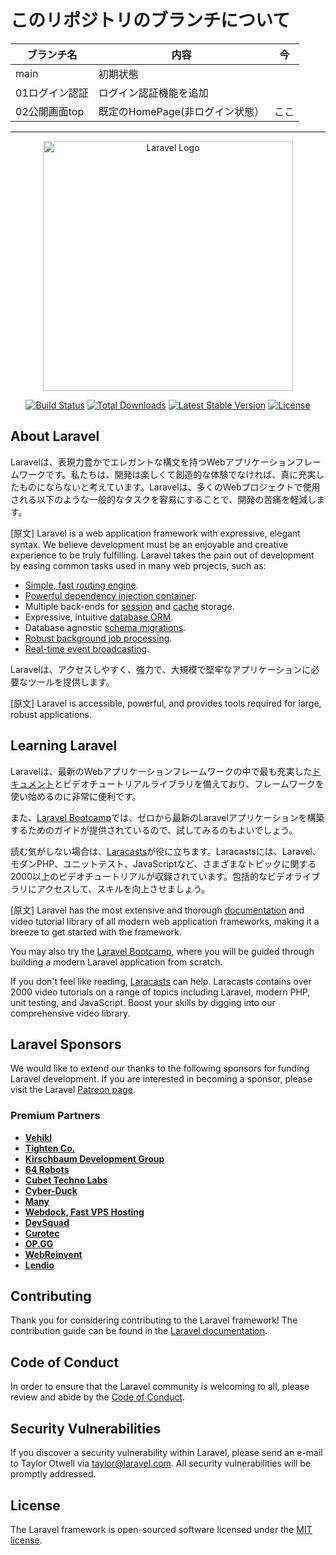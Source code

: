 # このリポジトリのブランチについて

|ブランチ名|内容|今|
|----|----|----|
|main|初期状態||
|01ログイン認証|ログイン認証機能を追加||
|02公開画面top|既定のHomePage(非ログイン状態）|ここ|

<hr/>
<p align="center"><a href="https://laravel.com" target="_blank"><img src="https://raw.githubusercontent.com/laravel/art/master/logo-lockup/5%20SVG/2%20CMYK/1%20Full%20Color/laravel-logolockup-cmyk-red.svg" width="400" alt="Laravel Logo"></a></p>

<p align="center">
<a href="https://travis-ci.org/laravel/framework"><img src="https://travis-ci.org/laravel/framework.svg" alt="Build Status"></a>
<a href="https://packagist.org/packages/laravel/framework"><img src="https://img.shields.io/packagist/dt/laravel/framework" alt="Total Downloads"></a>
<a href="https://packagist.org/packages/laravel/framework"><img src="https://img.shields.io/packagist/v/laravel/framework" alt="Latest Stable Version"></a>
<a href="https://packagist.org/packages/laravel/framework"><img src="https://img.shields.io/packagist/l/laravel/framework" alt="License"></a>
</p>

## About Laravel

Laravelは、表現力豊かでエレガントな構文を持つWebアプリケーションフレームワークです。私たちは、開発は楽しくて創造的な体験でなければ、真に充実したものにならないと考えています。Laravelは、多くのWebプロジェクトで使用される以下のような一般的なタスクを容易にすることで、開発の苦痛を軽減します。

[原文]
Laravel is a web application framework with expressive, elegant syntax. We believe development must be an enjoyable and creative experience to be truly fulfilling. Laravel takes the pain out of development by easing common tasks used in many web projects, such as:

- [Simple, fast routing engine](https://laravel.com/docs/routing).
- [Powerful dependency injection container](https://laravel.com/docs/container).
- Multiple back-ends for [session](https://laravel.com/docs/session) and [cache](https://laravel.com/docs/cache) storage.
- Expressive, intuitive [database ORM](https://laravel.com/docs/eloquent).
- Database agnostic [schema migrations](https://laravel.com/docs/migrations).
- [Robust background job processing](https://laravel.com/docs/queues).
- [Real-time event broadcasting](https://laravel.com/docs/broadcasting).

Laravelは、アクセスしやすく、強力で、大規模で堅牢なアプリケーションに必要なツールを提供します。

[原文]
Laravel is accessible, powerful, and provides tools required for large, robust applications.

## Learning Laravel

Laravelは、最新のWebアプリケーションフレームワークの中で最も充実した[ドキュメント](https://laravel.com/docs)とビデオチュートリアルライブラリを備えており、フレームワークを使い始めるのに非常に便利です。

また、[Laravel Bootcamp](https://bootcamp.laravel.com)では、ゼロから最新のLaravelアプリケーションを構築するためのガイドが提供されているので、試してみるのもよいでしょう。

読む気がしない場合は、[Laracasts](https://bootcamp.laravel.com)が役に立ちます。Laracastsには、Laravel、モダンPHP、ユニットテスト、JavaScriptなど、さまざまなトピックに関する2000以上のビデオチュートリアルが収録されています。包括的なビデオライブラリにアクセスして、スキルを向上させましょう。

[原文]
Laravel has the most extensive and thorough [documentation](https://laravel.com/docs) and video tutorial library of all modern web application frameworks, making it a breeze to get started with the framework.

You may also try the [Laravel Bootcamp](https://bootcamp.laravel.com), where you will be guided through building a modern Laravel application from scratch.

If you don't feel like reading, [Laracasts](https://laracasts.com) can help. Laracasts contains over 2000 video tutorials on a range of topics including Laravel, modern PHP, unit testing, and JavaScript. Boost your skills by digging into our comprehensive video library.

## Laravel Sponsors

We would like to extend our thanks to the following sponsors for funding Laravel development. If you are interested in becoming a sponsor, please visit the Laravel [Patreon page](https://patreon.com/taylorotwell).

### Premium Partners

- **[Vehikl](https://vehikl.com/)**
- **[Tighten Co.](https://tighten.co)**
- **[Kirschbaum Development Group](https://kirschbaumdevelopment.com)**
- **[64 Robots](https://64robots.com)**
- **[Cubet Techno Labs](https://cubettech.com)**
- **[Cyber-Duck](https://cyber-duck.co.uk)**
- **[Many](https://www.many.co.uk)**
- **[Webdock, Fast VPS Hosting](https://www.webdock.io/en)**
- **[DevSquad](https://devsquad.com)**
- **[Curotec](https://www.curotec.com/services/technologies/laravel/)**
- **[OP.GG](https://op.gg)**
- **[WebReinvent](https://webreinvent.com/?utm_source=laravel&utm_medium=github&utm_campaign=patreon-sponsors)**
- **[Lendio](https://lendio.com)**

## Contributing

Thank you for considering contributing to the Laravel framework! The contribution guide can be found in the [Laravel documentation](https://laravel.com/docs/contributions).

## Code of Conduct

In order to ensure that the Laravel community is welcoming to all, please review and abide by the [Code of Conduct](https://laravel.com/docs/contributions#code-of-conduct).

## Security Vulnerabilities

If you discover a security vulnerability within Laravel, please send an e-mail to Taylor Otwell via [taylor@laravel.com](mailto:taylor@laravel.com). All security vulnerabilities will be promptly addressed.

## License

The Laravel framework is open-sourced software licensed under the [MIT license](https://opensource.org/licenses/MIT).
